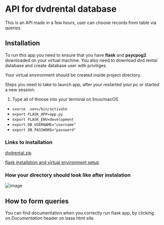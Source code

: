 
# API for dvdrental database

This is an API made in a few hours, user can choose records from table via queries.

## Installation 

To run this app you need to ensure that you have **flask** and **psycpog2** downloaded on your virtual machine. You also need to download dvd rental database and create database user with priviliges.

Your virtual environment should be created inside project directory.

Steps you need to take to launch app, after your restarted your pc or started a new session:
1. Type all of thoose into your terminal on linux/macOS
- `source .venv/bin/activate`
- `export FLASK_APP=app.py`
- `export FLASK_ENV=development`
- `export DB_USERNAME="username"`
- `export DB_PASSWORD="password"`

### Links to installation

[dvdrental.zip](https://www.postgresqltutorial.com/wp-content/uploads/2019/05/dvdrental.zip)

[flask installation and virtual environment setup](https://flask.palletsprojects.com/en/1.1.x/installation/)

### How your directory should look like after instalation

![image](https://user-images.githubusercontent.com/96385701/182354937-7dbdf0f4-3219-45e5-94bc-59c5e7052b51.png)

## How to form queries

You can find documentation when you correctly run flask app, by clicking on *Documentation* header on base.html site.

